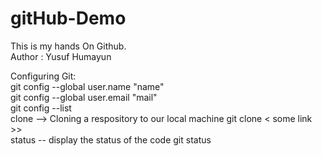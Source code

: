 # gitHub-Demo
This is my hands On Github.
<br>
Author : Yusuf Humayun

Configuring Git:
<br> git config --global user.name "name"
<br> git config --global user.email "mail"
<br> git config --list
<br> clone --> Cloning a respository to our local  machine
git clone < some link >>
<br> status -- display the status of the code
git status
<br>
<br>
